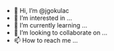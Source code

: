- 👋 Hi, I’m @jgokulac
- 👀 I’m interested in ...
- 🌱 I’m currently learning ...
- 💞️ I’m looking to collaborate on ...
- 📫 How to reach me ...

<!---
jgokulac/jgokulac is a ✨ special ✨ repository because its `README.md` (this file) appears on your GitHub profile.
You can click the Preview link to take a look at your changes.
--->
